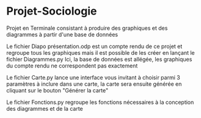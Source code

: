 # Projet-Sociologie
Projet en Terminale consistant à produire des graphiques et des diagrammes à partir d'une base de données

Le fichier Diapo présentation.odp est un compte rendu de ce projet et regroupe tous les graphiques mais il est possible de les créer en lançant le fichier Diagrammes.py
Ici, la base de données est allégée, les graphiques du compte rendu ne correspondent pas exactement

Le fichier Carte.py lance une interface vous invitant à choisir parmi 3 paramètres à inclure dans une carte,
la carte sera ensuite générée en cliquant sur le bouton "Générer la carte"

Le fichier Fonctions.py regroupe les fonctions nécessaires à la conception des diagrammes et de la carte

